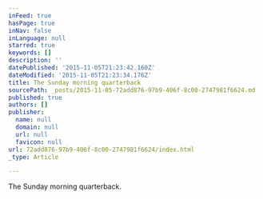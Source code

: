 ```yaml
---
inFeed: true
hasPage: true
inNav: false
inLanguage: null
starred: true
keywords: []
description: ''
datePublished: '2015-11-05T21:23:42.160Z'
dateModified: '2015-11-05T21:23:34.176Z'
title: The Sunday morning quarterback
sourcePath: _posts/2015-11-05-72add876-97b9-406f-8c00-2747981f6624.md
published: true
authors: []
publisher:
  name: null
  domain: null
  url: null
  favicon: null
url: 72add876-97b9-406f-8c00-2747981f6624/index.html
_type: Article

---
```

The Sunday morning quarterback.